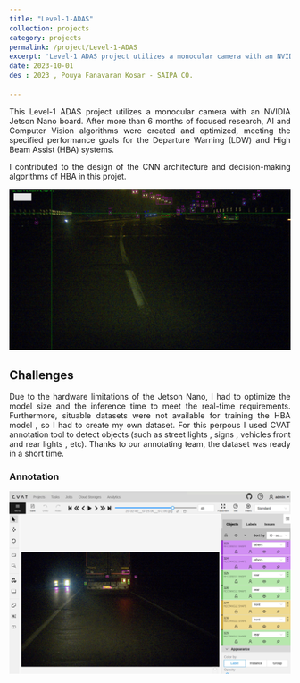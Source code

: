 ```yaml
---
title: "Level-1-ADAS"
collection: projects
category: projects
permalink: /project/Level-1-ADAS
excerpt: 'Level-1 ADAS project utilizes a monocular camera with an NVIDIA Jetson Nano board'
date: 2023-10-01
des : 2023 , Pouya Fanavaran Kosar - SAIPA CO.

---
```


<p style="text-align: justify;">
This Level-1 ADAS project utilizes a monocular camera with an NVIDIA Jetson Nano board. 
After more than 6 months of focused research, AI and Computer Vision algorithms were created and optimized, 
meeting the specified performance goals for the Departure Warning (LDW) and High Beam Assist (HBA) systems. </p>

<p style="text-align: justify;">I contributed to the design of the CNN architecture and decision-making algorithms of HBA in this projet.</p>


![hba-1](/images/hba-1.jpg)


## Challenges

<p style="text-align: justify;">Due to the hardware limitations of the Jetson Nano, I had to optimize the model size and the inference time to meet the real-time requirements. Furthermore, situable datasets were not available for training the HBA model , so I had to create my own dataset. For this perpous I used CVAT annotation tool to detect objects (such as street lights , signs , vehicles front and rear lights , etc). Thanks to our annotating team, the dataset was ready in a short time.</p>

### Annotation
![HBA-7](/images/hba-7.PNG)

 




